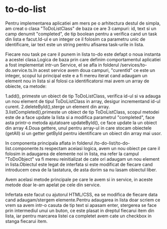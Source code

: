 # to-do-list

Pentru implementarea aplicatiei am mers pe o arhitectura destul de simpla, am creat o clasa "ToDoListClass" de baza ce are 3 campuri: id, text si 
un camp denumit "completed", de tip boolean pentru a verifica cand un task din lista e facut.Id-ul e un integer ce il folosim ca 
parametru unic de identificare, iar text este un string pentru afisarea task-urile in lista.

Fiecare nou task pe care il punem in lista to-do este defapt o noua instanta a acestei clasa.Logica de baza prin care definim comportamentul 
aplicatiei a fost implementat intr-un Service, el se afla in folderul /services/to-do.service.ts.In acest service avem doua campuri, 
"curentId" ce este un integer, scopul lui principal este e a fi mereu iterat cand adaugam un element nou in lista si al folosi ca 
identificatorsi mai avem un array de obiecte, ca metode:

1.add(), primeste un obiect de tip ToDoListClass, verifica id-ul si va adauga un nou element de tipul ToDoListClass in array, desigur
incrementand id-ul curent.
2.deleteById(),sterge un element din array.
3.listCompleted(),primeste un obiect de tip ToDoListClass, scopul metodei este de a face update la lista si a modifica parametrul
"completed", face asta printr-o metoda ajutatoare updateById(), ce face update la un obiect din array
4.Doua gettere, unul pentru array-ul in care stocam obiectele (getAll) si un getter getById pentru identificare un obiect din array mai
usor.

In componenta principala aflata in folderul /to-do-list/to-do-list.componente.ts respectam aceiasi logica, avem un nou obiect pe care
il folosim in adaugarea de elemente noi in lista, ma refer la campul "ToDoObject" va fi mereu reinitializat de cate ori adaugam un nou 
element in lista.Obiectul este legat de interfata si este modificat de fiecare cand introducem ceva de la tastatura, de asta dorim 
sa nu lasam obiectul liber.

Avem acelasi metode principale pe care le avem si in service, in aceste metode doar le-am apelat pe cele din service.

Infertata este facut cu ajutorul HTML/CSS, ea se modifica de fiecare data cand adaugam/stergem elemente.Pentru adaugarea in lista doar 
scriem ce vrem sa avem intr-o casuta de tip text si apasam enter, stergerea se face prin intermediul unui un buton, ce este 
plasat in dreptul fiecarui item din lista, iar pentru marcarea listei ca completet avem cate un checkbox in stanga fiecarui item.



